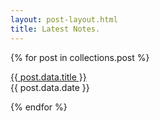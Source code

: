 ```yaml
---
layout: post-layout.html
title: Latest Notes.
---
```

{% for post in collections.post %}
<p class="courier"><a href="{{ post.url }}">{{ post.data.title }}</a><br><span class="small">{{ post.data.date }}</span></p>
{% endfor %}
